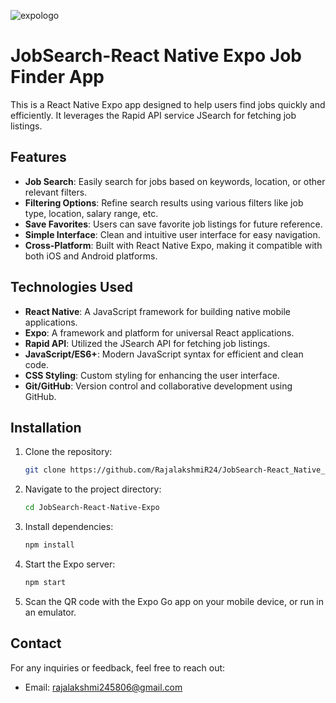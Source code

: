 ![expologo](https://github.com/RajalakshmiR24/JobSearch-React_Native_Expo_Job_Finder_App/assets/127002476/3450fa83-38c7-4a3e-a15a-9beed36ed4eb)

# JobSearch-React Native Expo Job Finder App

This is a React Native Expo app designed to help users find jobs quickly and efficiently. It leverages the Rapid API service JSearch for fetching job listings.

## Features

- **Job Search**: Easily search for jobs based on keywords, location, or other relevant filters.
- **Filtering Options**: Refine search results using various filters like job type, location, salary range, etc.
- **Save Favorites**: Users can save favorite job listings for future reference.
- **Simple Interface**: Clean and intuitive user interface for easy navigation.
- **Cross-Platform**: Built with React Native Expo, making it compatible with both iOS and Android platforms.

## Technologies Used

- **React Native**: A JavaScript framework for building native mobile applications.
- **Expo**: A framework and platform for universal React applications.
- **Rapid API**: Utilized the JSearch API for fetching job listings.
- **JavaScript/ES6+**: Modern JavaScript syntax for efficient and clean code.
- **CSS Styling**: Custom styling for enhancing the user interface.
- **Git/GitHub**: Version control and collaborative development using GitHub.

## Installation

1. Clone the repository:

    ```bash
    git clone https://github.com/RajalakshmiR24/JobSearch-React_Native_Expo_Job_Finder_App
2. Navigate to the project directory:

    ```bash
    cd JobSearch-React-Native-Expo
3. Install dependencies:
    ```bash
    npm install

4. Start the Expo server:

    ```bash
    npm start


5. Scan the QR code with the Expo Go app on your mobile device, or run in an emulator.

## Contact
For any inquiries or feedback, feel free to reach out:

- Email: rajalakshmi245806@gmail.com





